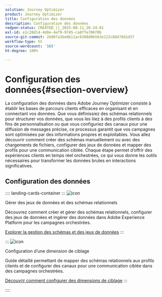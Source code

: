 ```yaml
---
solution: Journey Optimizer
product: Journey Optimizer
title: Configuration des données
description: Configuration des données
redpen-status: CREATED_||_2025-08-11_20-24-01
exl-id: e1c20d14-4d0e-4ef9-9745-ca8ffe706f0b
source-git-commit: 2b907a3be8b11ac6308d0b563e122c88478d1d37
workflow-type: ht
source-wordcount: '165'
ht-degree: 100%

---
```


# Configuration des données{#section-overview}

La configuration des données dans Adobe Journey Optimizer consiste à établir les bases de parcours clients efficaces en organisant et en connectant vos données. Que vous définissiez des schémas relationnels pour structurer vos données, que vous les liiez à des profils clients à des fins de personnalisation ou que vous configuriez des canaux pour une diffusion de messages précise, ce processus garantit que vos campagnes sont optimisées par des informations propres et exploitables. Vous allez découvrir comment créer des schémas manuellement ou avec des chargements de fichiers, configurer des jeux de données et mapper des profils pour une communication ciblée. Chaque étape permet d’offrir des expériences clients en temps réel orchestrées, ce qui vous donne les outils nécessaires pour transformer les données brutes en interactions significatives.

## Configuration des données

:::: landing-cards-container
:::
![icon](https://cdn.experienceleague.adobe.com/icons/gear.svg?lang=fr)

Gérer des jeux de données et des schémas relationnels

Découvrez comment créer et gérer des schémas relationnels, configurer des jeux de données et ingérer des données dans Adobe Experience Platform pour les campagnes orchestrées.

[Explorer la gestion des schémas et des jeux de données](schemas-datasets-landing-page.md)
:::

:::
![icon](https://cdn.experienceleague.adobe.com/icons/bullseye.svg?lang=fr)

Configuration d’une dimension de ciblage

Guide détaillé permettant de mapper des schémas relationnels aux profils clients et de configurer des canaux pour une communication ciblée dans des campagnes orchestrées.

[Découvrir comment configurer des dimensions de ciblage](../using/orchestrated/target-dimension.md)
:::

::::
